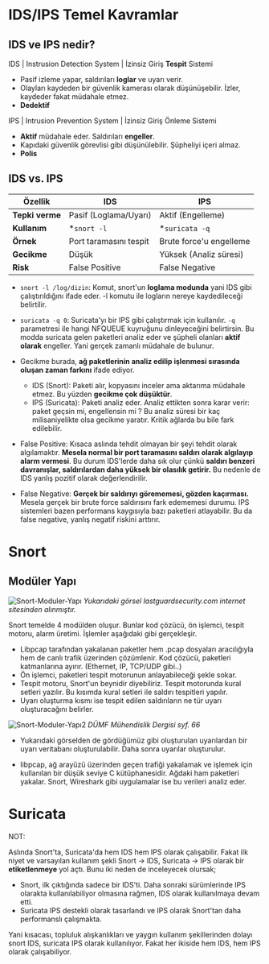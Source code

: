 # IDS/IPS Temel Kavramlar

## IDS ve IPS nedir?

IDS | Instrusion Detection System | İzinsiz Giriş **Tespit** Sistemi
- Pasif izleme yapar, saldırıları **loglar** ve uyarı verir.
- Olayları kaydeden bir güvenlik kamerası olarak düşünüşebilir. İzler, kaydeder fakat müdahale etmez.
- **Dedektif**

IPS | Intrusion Prevention System | İzinsiz Giriş Önleme Sistemi
- **Aktif** müdahale eder. Saldırıları **engeller**.
- Kapıdaki güvenlik görevlisi gibi düşünülebilir. Şüpheliyi içeri almaz.
- **Polis**
 
## IDS vs. IPS
| Özellik      | IDS                    | IPS                     |
| ------------ | ---------------------- | ----------------------- |
| **Tepki verme**    | Pasif (Loglama/Uyarı)  | Aktif (Engelleme)       |
| **Kullanım** | *`snort -l`             | *`suricata -q`           |
| **Örnek**    | Port taramasını tespit | Brute force'u engelleme |
| **Gecikme**  | Düşük              | Yüksek (Analiz süresi) |
| **Risk**     | False Positive     | False Negative     |

- `snort -l /log/dizin`: Komut, snort'un **loglama modunda** yani IDS gibi çalıştırıldığını ifade eder. -l komutu ile logların nereye kaydedileceği belirtilir. 
- `suricata -q 0`: Suricata'yı bir IPS gibi çalıştırmak için kullanılır. `-q` parametresi ile hangi NFQUEUE kuyruğunu dinleyeceğini belirtirsin. Bu modda suricata gelen paketleri analiz eder ve şüpheli olanları **aktif olarak** engeller. Yani gerçek zamanlı müdahale de bulunur.

- Gecikme burada, **ağ paketlerinin analiz edilip işlenmesi sırasında oluşan zaman farkını** ifade ediyor. 
    - IDS (Snort): Paketi alır, kopyasını inceler ama aktarıma müdahale etmez. Bu yüzden **gecikme çok düşüktür**.
    - IPS (Suricata): Paketi analiz eder. Analiz ettikten sonra karar verir: paket geçsin mi, engellensin mi ? Bu analiz süresi bir kaç milisaniyelikte olsa gecikme yaratır. Kritik ağlarda bu bile fark edilebilir.

- False Positive: Kısaca aslında tehdit olmayan bir şeyi tehdit olarak algılamaktır. **Mesela normal bir port taramasını saldırı olarak algılayıp alarm vermesi**. Bu durum IDS'lerde daha sık olur çünkü **saldırı benzeri davranışlar, saldırılardan daha yüksek bir olasılık getirir.** Bu nedenle de IDS yanlış pozitif olarak değerlendirilir.
- False Negative: **Gerçek bir saldırıyı görememesi, gözden kaçırması.** Mesela gerçek bir brute force saldırısını fark edememesi durumu. IPS sistemleri bazen performans kaygısıyla bazı paketleri atlayabilir. Bu da false negative, yanlış negatif riskini arttırır.



# Snort

## Modüler Yapı

![Snort-Moduler-Yapı](https://github.com/user-attachments/assets/cf57a4c7-0b98-4931-b8bf-c224a10f4346)
*Yukarıdaki görsel lastguardsecurity.com internet sitesinden alınmıştır.*

Snort temelde 4 modülden oluşur. Bunlar kod çözücü, ön işlemci, tespit motoru, alarm üretimi. İşlemler aşağıdaki gibi gerçekleşir.
- Libpcap tarafından yakalanan paketler hem .pcap dosyaları aracılığıyla hem de canlı trafik üzerinden çözümlenir. Kod çözücü, paketleri katmanlarına ayırır. (Ethernet, IP, TCP/UDP gibi..)
- Ön işlemci, paketleri tespit motorunun anlayabileceği şekle sokar.
- Tespit motoru, Snort'un beynidir diyebiliriz. Tespit motorunda kural setleri yazılır. Bu kısımda kural setleri ile saldırı tespitleri yapılır.
- Uyarı oluşturma kısmı ise tespit edilen saldırıların ne tür uyarı oluşturacağını belirler. 

![Snort-Moduler-Yapı2](https://github.com/user-attachments/assets/71bbd172-a08e-4867-8912-4ba956a042be)
*DÜMF Mühendislik Dergisi syf. 66*

- Yukarıdaki görselden de gördüğümüz gibi oluşturulan uyarılardan bir uyarı veritabanı oluşturulabilir. Daha sonra uyarılar oluşturulur.

* libpcap, ağ arayüzü üzerinden geçen trafiği yakalamak ve işlemek için kullanılan bir düşük seviye C kütüphanesidir. Ağdaki ham paketleri yakalar. Snort, Wireshark gibi uygulamalar ise bu verileri analiz eder.

# Suricata 





NOT:

Aslında Snort'ta, Suricata'da hem IDS hem IPS olarak çalışabilir. Fakat ilk niyet ve varsayılan kullanım şekli Snort -> IDS, Suricata -> IPS olarak bir **etiketlenmeye** yol açtı. Bunu iki neden de inceleyecek olursak;
- Snort, ilk çıktığında sadece bir IDS'ti. Daha sonraki sürümlerinde IPS olarakta kullanılabiliyor olmasına rağmen, IDS olarak kullanılmaya devam etti.
- Suricata IPS destekli olarak tasarlandı ve IPS olarak Snort'tan daha performanslı çalışmakta. 

Yani kısacası, topluluk alışkanlıkları ve yaygın kullanım şekillerinden dolayı snort IDS, suricata IPS olarak kullanılıyor. Fakat her ikiside hem IDS, hem IPS olarak çalışabiliyor.


